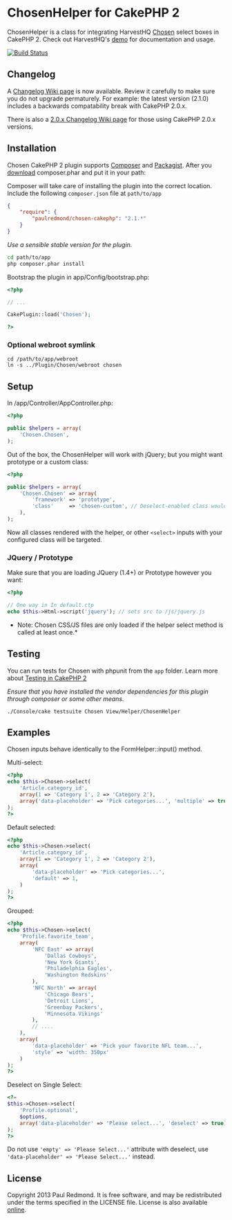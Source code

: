 # ChosenHelper for CakePHP 2

ChosenHelper is a class for integrating HarvestHQ [Chosen](https://github.com/harvesthq/chosen/) select boxes in CakePHP 2. Check out HarvestHQ's [demo](http://harvesthq.github.com/chosen/) for documentation and usage.

[![Build Status](https://travis-ci.org/paulredmond/chosen-cakephp.png?branch=master,2.1,2.0)](https://travis-ci.org/paulredmond/chosen-cakephp)

Changelog
---------
A [Changelog Wiki page](https://github.com/paulredmond/chosen-cakephp/wiki/Changelog) is now available. Review it carefully to make sure you do not upgrade permaturely. For example: the latest version (2.1.0) includes a backwards compatability break with CakePHP 2.0.x.

There is also a [2.0.x Changelog Wiki page](https://github.com/paulredmond/chosen-cakephp/wiki/Changelog-2.0x) for those using CakePHP 2.0.x versions.

Installation
------------

Chosen CakePHP 2 plugin supports [Composer](https://github.com/composer/composer) and [Packagist](http://packagist.org/). After you [download](http://packagist.org/) composer.phar and put it in your path:

Composer will take care of installing the plugin into the correct location. Include the following `composer.json` file at `path/to/app`

```json
{
    "require": {
        "paulredmond/chosen-cakephp": "2.1.*"
    }
}
```

_Use a sensible stable version for the plugin._

```bash
cd path/to/app
php composer.phar install
```

Bootstrap the plugin in app/Config/bootstrap.php:

```php
<?php

// ...

CakePlugin::load('Chosen');

?>
```

### Optional webroot symlink
```console
cd /path/to/app/webroot
ln -s ../Plugin/Chosen/webroot chosen
```

Setup
-----

In /app/Controller/AppController.php:

```php
<?php

public $helpers = array(
    'Chosen.Chosen',
);
```

Out of the box, the ChosenHelper will work with jQuery; but you might want prototype or a custom class:

```php
<?php

public $helpers = array(
    'Chosen.Chosen' => array(
        'framework' => 'prototype',
        'class'     => 'chosen-custom', // Deselect-enabled class would be 'chosen-custom-deselect'
    ),
);
```

Now all classes rendered with the helper, or other ```<select>``` inputs with your configured class will be targeted.

### JQuery / Prototype
Make sure that you are loading JQuery (1.4+) or Prototype however you want:

```php
<?php

// One way in In default.ctp
echo $this->Html->script('jquery'); // sets src to /js/jquery.js
```

* Note: Chosen CSS/JS files are only loaded if the helper select method is called at least once.*

Testing
-------
You can run tests for Chosen with phpunit from the ```app``` folder. Learn more about [Testing in CakePHP 2](http://book.cakephp.org/2.0/en/development/testing.html)

_Ensure that you have installed the vendor dependencies for this plugin through composer or some other means._

```console
./Console/cake testsuite Chosen View/Helper/ChosenHelper
```

Examples
--------
Chosen inputs behave identically to the FormHelper::input() method.

Multi-select:

```php
<?php
echo $this->Chosen->select(
    'Article.category_id',
    array(1 => 'Category 1', 2 => 'Category 2'),
    array('data-placeholder' => 'Pick categories...', 'multiple' => true)
);
?>
```

Default selected:

```php
<?php
echo $this->Chosen->select(
    'Article.category_id',
    array(1 => 'Category 1', 2 => 'Category 2'),
    array(
        'data-placeholder' => 'Pick categories...',
        'default' => 1,
    ) 
);
?>
```

Grouped:

```php
<?php
echo $this->Chosen->select(
    'Profile.favorite_team',
    array(
        'NFC East' => array(
            'Dallas Cowboys',
            'New York Giants',
            'Philadelphia Eagles',
            'Washington Redskins'
        ),
        'NFC North' => array(
            'Chicago Bears',
            'Detroit Lions',
            'Greenbay Packers',
            'Minnesota Vikings'
        ),
        // ....
    ),
    array(
        'data-placeholder' => 'Pick your favorite NFL team...',
        'style' => 'width: 350px'
    )
);
?>
```

Deselect on Single Select:

```php
<?=
$this->Chosen->select(
    'Profile.optional',
    $options,
    array('data-placeholder' => 'Please select...', 'deselect' => true),
);
?>
```

Do not use ```'empty' => 'Please Select...'``` attribute with deselect, use ```'data-placeholder' => 'Please Select...'``` instead.

License
-------
Copyright 2013 Paul Redmond. It is free software, and may be redistributed under the terms specified in the LICENSE file. License is also available [online](http://paulredmond.mit-license.org/).